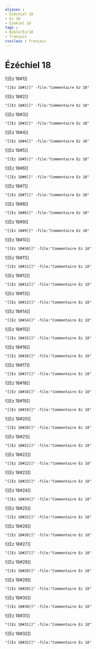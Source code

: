 ```yaml
---
aliases : 
- Ézéchiel 18
- Ez 18
- Ezekiel 18
tags : 
- Bible/Ez/18
- français
cssclass : français
---
```


# Ézéchiel 18

![[Ez 18#1]]

```query
"[[Ez 18#1]]" -file:"Commentaire Ez 18"
```

![[Ez 18#2]]

```query
"[[Ez 18#2]]" -file:"Commentaire Ez 18"
```

![[Ez 18#3]]

```query
"[[Ez 18#3]]" -file:"Commentaire Ez 18"
```

![[Ez 18#4]]

```query
"[[Ez 18#4]]" -file:"Commentaire Ez 18"
```

![[Ez 18#5]]

```query
"[[Ez 18#5]]" -file:"Commentaire Ez 18"
```

![[Ez 18#6]]

```query
"[[Ez 18#6]]" -file:"Commentaire Ez 18"
```

![[Ez 18#7]]

```query
"[[Ez 18#7]]" -file:"Commentaire Ez 18"
```

![[Ez 18#8]]

```query
"[[Ez 18#8]]" -file:"Commentaire Ez 18"
```

![[Ez 18#9]]

```query
"[[Ez 18#9]]" -file:"Commentaire Ez 18"
```

![[Ez 18#10]]

```query
"[[Ez 18#10]]" -file:"Commentaire Ez 18"
```

![[Ez 18#11]]

```query
"[[Ez 18#11]]" -file:"Commentaire Ez 18"
```

![[Ez 18#12]]

```query
"[[Ez 18#12]]" -file:"Commentaire Ez 18"
```

![[Ez 18#13]]

```query
"[[Ez 18#13]]" -file:"Commentaire Ez 18"
```

![[Ez 18#14]]

```query
"[[Ez 18#14]]" -file:"Commentaire Ez 18"
```

![[Ez 18#15]]

```query
"[[Ez 18#15]]" -file:"Commentaire Ez 18"
```

![[Ez 18#16]]

```query
"[[Ez 18#16]]" -file:"Commentaire Ez 18"
```

![[Ez 18#17]]

```query
"[[Ez 18#17]]" -file:"Commentaire Ez 18"
```

![[Ez 18#18]]

```query
"[[Ez 18#18]]" -file:"Commentaire Ez 18"
```

![[Ez 18#19]]

```query
"[[Ez 18#19]]" -file:"Commentaire Ez 18"
```

![[Ez 18#20]]

```query
"[[Ez 18#20]]" -file:"Commentaire Ez 18"
```

![[Ez 18#21]]

```query
"[[Ez 18#21]]" -file:"Commentaire Ez 18"
```

![[Ez 18#22]]

```query
"[[Ez 18#22]]" -file:"Commentaire Ez 18"
```

![[Ez 18#23]]

```query
"[[Ez 18#23]]" -file:"Commentaire Ez 18"
```

![[Ez 18#24]]

```query
"[[Ez 18#24]]" -file:"Commentaire Ez 18"
```

![[Ez 18#25]]

```query
"[[Ez 18#25]]" -file:"Commentaire Ez 18"
```

![[Ez 18#26]]

```query
"[[Ez 18#26]]" -file:"Commentaire Ez 18"
```

![[Ez 18#27]]

```query
"[[Ez 18#27]]" -file:"Commentaire Ez 18"
```

![[Ez 18#28]]

```query
"[[Ez 18#28]]" -file:"Commentaire Ez 18"
```

![[Ez 18#29]]

```query
"[[Ez 18#29]]" -file:"Commentaire Ez 18"
```

![[Ez 18#30]]

```query
"[[Ez 18#30]]" -file:"Commentaire Ez 18"
```

![[Ez 18#31]]

```query
"[[Ez 18#31]]" -file:"Commentaire Ez 18"
```

![[Ez 18#32]]

```query
"[[Ez 18#32]]" -file:"Commentaire Ez 18"
```

